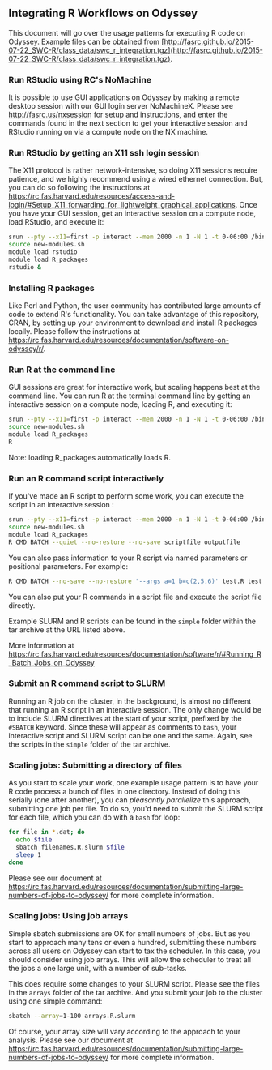 ## Integrating R Workflows on Odyssey

This document will go over the usage patterns for executing R code on Odyssey. Example files can be obtained from [http://fasrc.github.io/2015-07-22_SWC-R/class_data/swc_r_integration.tgz](http://fasrc.github.io/2015-07-22_SWC-R/class_data/swc_r_integration.tgz).

### Run RStudio using RC's NoMachine
It is possible to use GUI applications on Odyssey by making a remote desktop session with our GUI login server NoMachineX. Please see http://fasrc.us/nxsession for setup and instructions, and enter the commands found in the next section to get your interactive session and RStudio running on via a compute node on the NX machine.

### Run RStudio by getting an X11 ssh login session
The X11 protocol is rather network-intensive, so doing X11 sessions require patience, and we highly recommend using a wired ethernet connection. But, you can do so following the instructions at https://rc.fas.harvard.edu/resources/access-and-login/#Setup_X11_forwarding_for_lightweight_graphical_applications. Once you have your GUI session, get an interactive session on a compute node, load RStudio, and execute it:

```bash
srun --pty --x11=first -p interact --mem 2000 -n 1 -N 1 -t 0-06:00 /bin/bash
source new-modules.sh
module load rstudio
module load R_packages
rstudio &
```

### Installing R packages
Like Perl and Python, the user community has contributed large amounts of code to extend R's functionality. You can take advantage of this repository, CRAN, by setting up your environment to download and install R packages locally. Please follow the instructions at https://rc.fas.harvard.edu/resources/documentation/software-on-odyssey/r/.

### Run R at the command line
GUI sessions are great for interactive work, but scaling happens best at the command line. You can run R at the terminal command line by getting an interactive session on a compute node, loading R, and executing it:

```bash
srun --pty --x11=first -p interact --mem 2000 -n 1 -N 1 -t 0-06:00 /bin/bash
source new-modules.sh
module load R_packages
R
```

Note: loading R_packages automatically loads R.


### Run an R command script interactively
If you've made an R script to perform some work, you can execute the script in an interactive session :

```bash
srun --pty --x11=first -p interact --mem 2000 -n 1 -N 1 -t 0-06:00 /bin/bash
source new-modules.sh
module load R_packages
R CMD BATCH --quiet --no-restore --no-save scriptfile outputfile
```

You can also pass information to your R script via named parameters or positional parameters. For example:

```bash
R CMD BATCH --no-save --no-restore '--args a=1 b=c(2,5,6)' test.R test.out 
```
You can also put your R commands in a script file and execute the script file directly.

Example SLURM and R scripts can be found in the `simple` folder within the tar archive at the URL listed above.

More information at https://rc.fas.harvard.edu/resources/documentation/software/r/#Running_R_Batch_Jobs_on_Odyssey


### Submit an R command script to SLURM
Running an R job on the cluster, in the background, is almost no different that running an R script in an interactive session. The only change would be to include SLURM directives at the start of your script, prefixed by the `#SBATCH` keyword. Since these will appear as comments to `bash`, your interactive script and SLURM script can be one and the same. Again, see the scripts in the `simple` folder of the tar archive.

### Scaling jobs: Submitting a directory of files
As you start to scale your work, one example usage pattern is to have your R code process a bunch of files in one directory. Instead of doing this serially (one after another), you can *pleasantly parallelize* this approach, submitting one job per file. To do so, you'd need to submit the SLURM script for each file, which you can do with a `bash` for loop:

```bash
for file in *.dat; do
  echo $file
  sbatch filenames.R.slurm $file
  sleep 1
done
```

Please see our document at https://rc.fas.harvard.edu/resources/documentation/submitting-large-numbers-of-jobs-to-odyssey/ for more complete information.

### Scaling jobs: Using job arrays

Simple sbatch submissions are OK for small numbers of jobs. But as you start to approach many tens or even a hundred, submitting these numbers across all users on Odyssey can start to tax the scheduler. In this case, you should consider using job arrays. This will allow the scheduler to treat all the jobs a one large unit, with a number of sub-tasks.

This does require some changes to your SLURM script. Please see the files in the `arrays` folder of the tar archive. And you submit your job to the cluster using one simple command:

```bash
sbatch --array=1-100 arrays.R.slurm
```

Of course, your array size will vary according to the approach to your analysis. Please see our document at https://rc.fas.harvard.edu/resources/documentation/submitting-large-numbers-of-jobs-to-odyssey/ for more complete information.

